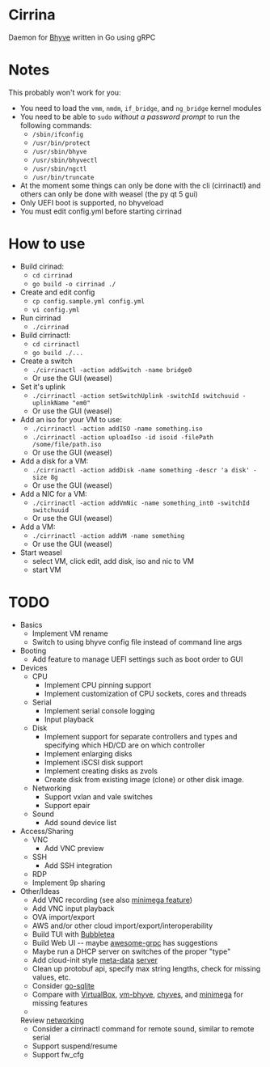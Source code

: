 # Cirrina

Daemon for [Bhyve](https://wiki.freebsd.org/bhyve) written in Go using gRPC

# Notes

This probably won't work for you:

* You need to load the `vmm`, `nmdm`, `if_bridge`, and `ng_bridge` kernel modules
* You need to be able to `sudo` *without a password prompt* to run the following commands:
  * `/sbin/ifconfig`
  * `/usr/bin/protect`
  * `/usr/sbin/bhyve`
  * `/usr/sbin/bhyvectl`
  * `/usr/sbin/ngctl`
  * `/usr/bin/truncate`
* At the moment some things can only be done with the cli (cirrinactl) and others can only be done with
  weasel (the py qt 5 gui)
* Only UEFI boot is supported, no bhyveload
* You must edit config.yml before starting cirrinad

# How to use

* Build cirinad:
  * `cd cirrinad`
  * `go build -o cirrinad ./`
* Create and edit config
  * `cp config.sample.yml config.yml`
  * `vi config.yml`
* Run cirrinad
  * `./cirrinad`
* Build cirrinactl:
  * `cd cirrinactl`
  * `go build ./...`
* Create a switch
  * `./cirrinactl -action addSwitch -name bridge0`
  * Or use the GUI (weasel)
* Set it's uplink
  * `./cirrinactl -action setSwitchUplink -switchId switchuuid -uplinkName "em0"`
  * Or use the GUI (weasel)
* Add an iso for your VM to use:
  * `./cirrinactl -action addISO -name something.iso`
  * `./cirrinactl -action uploadIso -id isoid -filePath /some/file/path.iso`
  * Or use the GUI (weasel)
* Add a disk for a VM:
  * `./cirrinactl -action addDisk -name something -descr 'a disk' -size 8g`
  * Or use the GUI (weasel)
* Add a NIC for a VM:
  * `./cirrinactl -action addVmNic -name something_int0 -switchId switchuuid`
  * Or use the GUI (weasel)
* Add a VM:
  * `./cirrinactl -action addVM -name something`
  * Or use the GUI (weasel)
* Start weasel
  * select VM, click edit, add disk, iso and nic to VM
  * start VM

# TODO

* Basics
  * Implement VM rename
  * Switch to using bhyve config file instead of command line args
* Booting
  * Add feature to manage UEFI settings such as boot order to GUI
* Devices
  * CPU
    * Implement CPU pinning support
    * Implement customization of CPU sockets, cores and threads
  * Serial
    * Implement serial console logging
    * Input playback
  * Disk
    * Implement support for separate controllers and types and specifying which HD/CD are on which controller
    * Implement enlarging disks
    * Implement iSCSI disk support
    * Implement creating disks as zvols
    * Create disk from existing image (clone) or other disk image.
  * Networking
    * Support vxlan and vale switches
    * Support epair
  * Sound
    * Add sound device list
* Access/Sharing
  * VNC
    * Add VNC preview
  * SSH
    * Add SSH integration
  * RDP
  * Implement 9p sharing
* Other/Ideas
  * Add VNC recording (see also [minimega feature](https://minimega.org/articles/vnc.article))
  * Add VNC input playback
  * OVA import/export
  * AWS and/or other cloud import/export/interoperability
  * Build TUI with [Bubbletea](https://github.com/charmbracelet/bubbletea)
  * Build Web UI -- maybe [awesome-grpc](https://github.com/grpc-ecosystem/awesome-grpc) has suggestions
  * Maybe run a DHCP server on switches of the proper "type"
  * Add cloud-init
    style [meta-data](https://docs.openstack.org/nova/train/admin/metadata-service.html) [server](https://docs.tinkerbell.org/services/hegel/)
  * Clean up protobuf api, specify max string lengths, check for missing values, etc.
  * Consider [go-sqlite](https://github.com/glebarez/go-sqlite)
  * Compare
    with [VirtualBox](https://www.virtualbox.org/wiki/Documentation), [vm-bhyve](https://github.com/churchers/vm-bhyve),
    [chyves](http://chyves.org/), and [minimega](https://minimega.org/) for missing features
  *
  Review [networking](https://freebsdfoundation.org/wp-content/uploads/2020/01/Arranging-Your-Virtual-Network-on-FreeBSD.pdf)
  * Consider a cirrinactl command for remote sound, similar to remote serial
  * Support suspend/resume
  * Support fw_cfg
